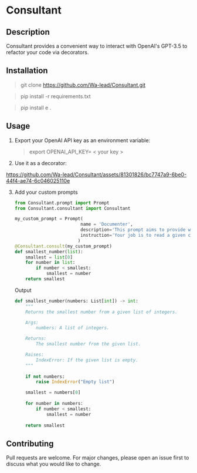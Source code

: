 # Consultant

## Description

Consultant provides a convenient way to interact with OpenAI's GPT-3.5 to refactor your code via decorators.

## Installation
> git clone https://github.com/Wa-lead/Consultant.git

> pip install -r requirements.txt

> pip install e . 

## Usage
1. Export your OpenAI API key as an environment variable:
   > export OPENAI_API_KEY= < your key >

2. Use it as a decorator:

https://github.com/Wa-lead/Consultant/assets/81301826/bc7747a9-6be0-44f4-ae74-6c046025110e

3. Add your custom prompts

   ```python
   from Consultant.prompt import Prompt
   from Consultant.consultant import Consultant
   
   my_custom_prompt = Prompt(
                            name = 'Documenter',
                            description='This prompt aims to provide well documented code.',
                            instruction='Your job is to read a given code and provide standard documentation, along with clarifying comments and enforce types. You should modify the code accordingly',
                           )
   @Consultant.consult(my_custom_prompt)
   def smallest_number(list):
       smallest = list[0]
       for number in list:
           if number < smallest:
               smallest = number
       return smallest
   ```

   Output
   ```python
   def smallest_number(numbers: List[int]) -> int:
       """
       Returns the smallest number from a given list of integers.
   
       Args:
           numbers: A list of integers.
   
       Returns:
           The smallest number from the given list.
   
       Raises:
           IndexError: If the given list is empty.
       """
       
       if not numbers:
           raise IndexError("Empty list")
   
       smallest = numbers[0]
       
       for number in numbers:
           if number < smallest:
               smallest = number
       
       return smallest
   ```
   




## Contributing
Pull requests are welcome. For major changes, please open an issue first to discuss what you would like to change.



